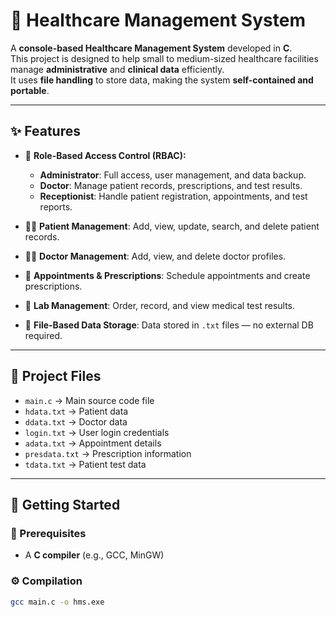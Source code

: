 # 🏥 Healthcare Management System

A **console-based Healthcare Management System** developed in **C**.  
This project is designed to help small to medium-sized healthcare facilities manage **administrative** and **clinical data** efficiently.  
It uses **file handling** to store data, making the system **self-contained and portable**.

---

## ✨ Features

- 🔑 **Role-Based Access Control (RBAC):**
  - **Administrator**: Full access, user management, and data backup.
  - **Doctor**: Manage patient records, prescriptions, and test results.
  - **Receptionist**: Handle patient registration, appointments, and test reports.

- 👩‍⚕️ **Patient Management**: Add, view, update, search, and delete patient records.
- 🧑‍⚕️ **Doctor Management**: Add, view, and delete doctor profiles.
- 📅 **Appointments & Prescriptions**: Schedule appointments and create prescriptions.
- 🧪 **Lab Management**: Order, record, and view medical test results.
- 📂 **File-Based Data Storage**: Data stored in `.txt` files — no external DB required.

---

## 📂 Project Files

- `main.c` → Main source code file
- `hdata.txt` → Patient data
- `ddata.txt` → Doctor data
- `login.txt` → User login credentials
- `adata.txt` → Appointment details
- `presdata.txt` → Prescription information
- `tdata.txt` → Patient test data

---

## 🚀 Getting Started

### 🔧 Prerequisites
- A **C compiler** (e.g., GCC, MinGW)

### ⚙️ Compilation
```bash
gcc main.c -o hms.exe
